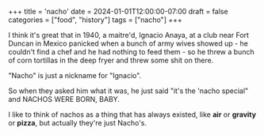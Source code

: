 +++
title = 'nacho'
date = 2024-01-01T12:00:00-07:00
draft = false
categories = ["food", "history"]
tags = ["nacho"]
+++

I think it's great that in 1940, a maitre'd, Ignacio Anaya, at a club near Fort Duncan in Mexico panicked when a bunch of army wives showed up - he couldn't find a chef and he had nothing to feed them - so he threw a bunch of corn tortillas in the deep fryer and threw some shit on there.

"Nacho" is just a nickname for "Ignacio".

So when they asked him what it was, he just said "it's the 'nacho special" and NACHOS WERE BORN, BABY.

I like to think of nachos as a thing that has always existed, like **air** or **gravity** or **pizza**, but actually they're just Nacho's.
